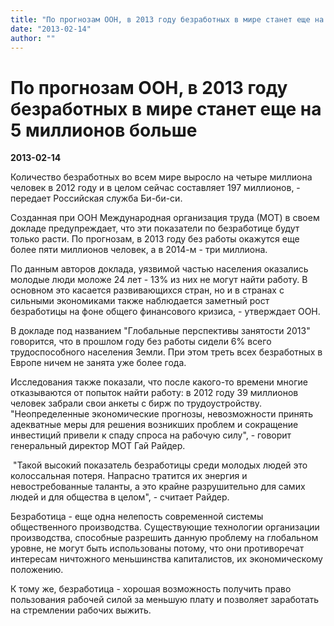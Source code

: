 ```yaml
---
title: "По прогнозам ООН, в 2013 году безработных в мире станет еще на 5 миллионов больше"
date: "2013-02-14"
author: ""
---
```


# По прогнозам ООН, в 2013 году безработных в мире станет еще на 5 миллионов больше

**2013-02-14** 

Количество безработных во всем мире выросло на четыре миллиона человек в 2012 году и в целом сейчас составляет 197 миллионов, - передает Российская служба Би-би-си.



Созданная при ООН Международная организация труда (МОТ) в своем докладе предупреждает, что эти показатели по безработице будут только расти. По прогнозам, в 2013 году без работы окажутся еще более пяти миллионов человек, а в 2014-м - три миллиона.



По данным авторов доклада, уязвимой частью населения оказались молодые люди моложе 24 лет - 13% из них не могут найти работу. В основном это касается развивающихся стран, но и в странах с сильными экономиками также наблюдается заметный рост безработицы на фоне общего финансового кризиса, - утверждает ООН.



В докладе под названием "Глобальные перспективы занятости 2013" говорится, что в прошлом году без работы сидели 6% всего трудоспособного населения Земли. При этом треть всех безработных в Европе ничем не занята уже более года.



Исследования также показали, что после какого-то времени многие отказываются от попыток найти работу: в 2012 году 39 миллионов человек забрали свои анкеты с бирж по трудоустройству. "Неопределенные экономические прогнозы, невозможности принять адекватные меры для решения возникших проблем и сокращение инвестиций привели к спаду спроса на рабочую силу", - говорит генеральный директор МОТ Гай Райдер.



 "Такой высокий показатель безработицы среди молодых людей это колоссальная потеря. Напрасно тратится их энергия и невостребованные таланты, а это крайне разрушительно для самих людей и для общества в целом", - считает Райдер.



Безработица - еще одна нелепость современной системы общественного производства. Существующие технологии организации производства, способные разрешить данную проблему на глобальном уровне, не могут быть использованы потому, что они противоречат интересам ничтожного меньшинства капиталистов, их экономическому положению.



К тому же, безработица - хорошая возможность получить право пользования рабочей силой за меньшую плату и позволяет заработать на стремлении рабочих выжить.